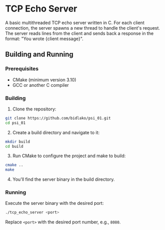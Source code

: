 # TCP Echo Server

A basic multithreaded TCP echo server written in C. For each client connection, the server spawns a new thread to handle
the client's request. The server reads lines from the client and sends back a response in the format: "You wrote {client
message}".

## Building and Running

### Prerequisites

- CMake (minimum version 3.10)
- GCC or another C compiler

### Building

1. Clone the repository:

```bash
git clone https://github.com/bidlako/psi_01.git
cd psi_01
```

2. Create a build directory and navigate to it:

```bash
mkdir build
cd build
```

3. Run CMake to configure the project and make to build:

```bash
cmake ..
make
```

4. You'll find the server binary in the build directory.

### Running

Execute the server binary with the desired port:

```bash
./tcp_echo_server <port>
```

Replace `<port>` with the desired port number, e.g., `8080`.


